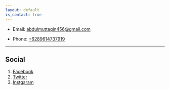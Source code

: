 ```yaml
---
layout: default
is_contact: true
---
```


* Email: [abdulmuttaqin456@gmail.com](abdulmuttaqin456@gmail.com)

* Phone: [+6289614737919](tel:+6289614737919)

---


## Social

1. [Facebook](https://fb.me/ta.qin.1004)
2. [Twitter](https://twitter.com/fdciabdul)
3. [Instgaram](https://instagram.com/fdciabdul)
